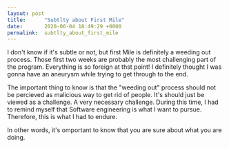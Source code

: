 ```yaml
---
layout: post
title:      "Subtlty about First Mile"
date:       2020-06-04 18:49:29 +0000
permalink:  subtlty_about_first_mile
---
```


I don't know if it's subtle or not, but first Mile is definitely a weeding out process. Those first two weeks are probably the most challenging part of the program. Everything is so foreign at thst point! I definitely thought I was gonna have an aneurysm while trying to get through to the end.

The important thing to know is that the "weeding out" process should not be percieved as malicious way to get rid of people. It's should just be viewed as a challenge. A very necessary challenge. During this time, I had to remind myself that Software engineering is what I want to pursue. Therefore, this is what I had to endure. 

In other words, it's omportant to know that you are sure about what you are doing.

